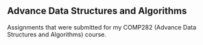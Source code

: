 ## Advance Data Structures and Algorithms
Assignments that were submitted for my COMP282 (Advance Data Structures and Algorithms) course.
